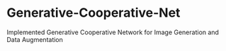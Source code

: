 # Generative-Cooperative-Net
Implemented Generative Cooperative Network for Image Generation and Data Augmentation
